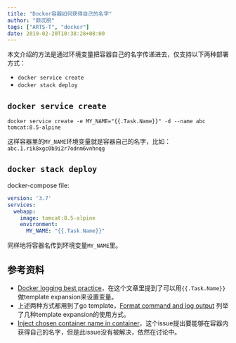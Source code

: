 ```yaml
---
title: "Docker容器如何获得自己的名字"
author: "颇忒脱"
tags: ["ARTS-T", "docker"]
date: 2019-02-20T10:38:28+08:00
---
```


<!--more-->

本文介绍的方法是通过环境变量把容器自己的名字传递进去，仅支持以下两种部署方式：

* `docker service create`
* `docker stack deploy`

## `docker service create`

`docker service create -e MY_NAME="{{.Task.Name}}" -d --name abc tomcat:8.5-alpine`

这样容器里的`MY_NAME`环境变量就是容器自己的名字，比如：`abc.1.rik8xgc0b9i2r7odnm6vnhnqg`

## `docker stack deploy`

docker-compose file:

```yaml
version: '3.7'
services:
  webapp:
    image: tomcat:8.5-alpine
    environment:
      MY_NAME: "{{.Task.Name}}"
```

同样地将容器名传到环境变量`MY_NAME`里。

## 参考资料


* [Docker logging best practice][docker-tomcat-logging]，在这个文章里提到了可以用`{{.Task.Name}}`做template expansion来设置变量。
* 上述两种方式都用到了go template，[Format command and log output][docker-format] 列举了几种template expansion的使用方式。
* [Inject chosen container name in container][gh-issue]，这个issue提出要能够在容器内获得自己的名字，但是此issue没有被解决，依然在讨论中。


[docker-tomcat-logging]: https://success.docker.com/article/logging-best-practices#modernizetraditionalapplications
[gh-issue]: https://github.com/docker/compose/issues/1503
[docker-format]: https://docs.docker.com/config/formatting/